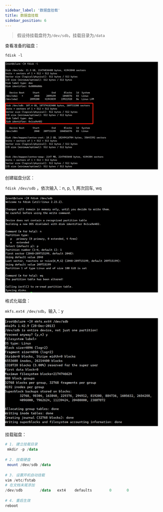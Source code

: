 ```yaml
---
sidebar_label: '数据盘挂载'
title: 数据盘挂载
sidebar_position: 6
---
```


> 假设待挂载盘符为`/dev/sdb`，挂载目录为`/data`



查看准备的磁盘：

```
fdisk -l
```

![img](../../../diagrams/-8-1.png)

创建磁盘分区：

`fdisk /dev/sdb` ，依次输入：n, p, 1, 两次回车, wq

![img](../../../diagrams/-8-2.png)

格式化磁盘：

`mkfs.ext4 /dev/sdb`，输入：y

![img](../../../diagrams/-8-3.png)

挂载磁盘：

```PowerShell
# 1. 建立挂载目录
 mkdir -p /data

# 2. 挂载硬盘
 mount /dev/sdb /data

# 3. 设置开机自动挂载
vim /etc/fstab
# 在文档末尾添加
/dev/sdb        /data   ext4    defaults        0       0    

# 4. 重启生效
reboot
```